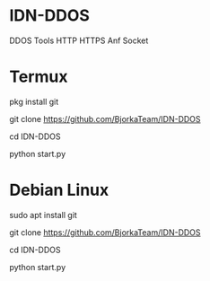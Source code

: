 # IDN-DDOS
DDOS Tools HTTP HTTPS Anf Socket

# Termux
pkg install git

git clone https://github.com/BjorkaTeam/IDN-DDOS

cd IDN-DDOS

python start.py

# Debian Linux

sudo apt install git

git clone https://github.com/BjorkaTeam/IDN-DDOS

cd IDN-DDOS

python start.py
